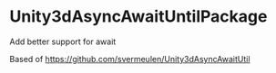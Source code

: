 # Unity3dAsyncAwaitUntilPackage
Add better support for await

Based of https://github.com/svermeulen/Unity3dAsyncAwaitUtil
